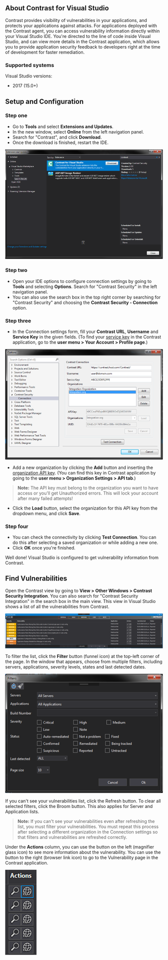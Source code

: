 <!--
title: "Use Contrast for Visual Studio"
description: "Instructions for downloading and installing Contrast for Visual Studio"
tags: "tools ide plugins visual studio download install"
-->


## About Contrast for Visual Studio

Contrast provides visibility of vulnerabilities in your applications, and protects your applications against attacks. For applications deployed with the Contrast agent, you can access vulnerability information directly within your Visual Studio IDE. You're directed to the line of code inside Visual Studio, and can view more details in the Contrast application, which allows you to provide application security feedback to developers right at the time of development for faster remediation.

### Supported systems 

Visual Studio versions:

* 2017 (15.0+)

## Setup and Configuration

### Step one

* Go to **Tools** and select **Extensions and Updates**. 
* In the new window, select **Online** from the left navigation panel.
* Search for "Contrast", and click **Download**.
* Once the download is finished, restart the IDE.

<a href="assets/images/VS_ext_extensions_window.png" rel="lightbox" title="Install Contrast for Visual Studio"><img class="thumbnail" src="assets/images/VS_ext_extensions_window.png"/></a>

### Step two

* Open your IDE options to configure connection settings by going to **Tools** and selecting **Options**. Search 
for "Contrast Security" in the left navigation panel. 
* You can also use the search box in the top right corner by searching for "Contrast Security" and 
choosing the **Contrast Security - Connection** option.

### Step three

* In the Connection settings form, fill your **Contrast URL**, **Username** and **Service Key** in the given fields. (To find your [service key](user-account.html#profile) in the Contrast application, go to the **user menu > Your Account > Profile page**.)

<a href="assets/images/VS_ext_settings_full.png" rel="lightbox" title="Navigate to add-ons"><img class="thumbnail" src="assets/images/VS_ext_settings_full.png"/></a>

* Add a new organization by clicking the **Add** button and inserting the [organization API key](admin-orgsettings.html#apikey). (You can find this key in Contrast application by going to the **user menu > Organization Settings > API tab**.) 

> **Note:** The API key must belong to the organization you want to have access or you'll get Unauthorized errors. This will lock your account after many failed attempts!

* Click the **Load** button, select the organization for this API key from the dropdown menu, and click **Save**.

### Step four 

* You can check the connectivity by clicking **Test Connection**. You can do this after selecting a saved organization or while adding a new one.
* Click **OK** once you're finished. 

Well done! Visual Studio is configured to get vulnerability information from Contrast. 

## Find Vulnerabilities

Open the Contrast view by going to **View > Other Windows > Contrast Security Integration**. You can also search for "Contrast Security Integration" in the search box in the main view. This view in Visual Studio shows a list of all the vulnerabilities from Contrast.

<a href="assets/images/VS_ext_contrast_view.png" rel="lightbox" title="Find vulnerabilities in Visual Studio"><img class="thumbnail" src="assets/images/VS_ext_contrast_view.png"/></a>

To filter the list, click the **Filter** button (funnel icon) at the top-left corner of the page. In the window that appears, choose from multiple filters, including servers, applications, severity levels, states and last detected dates. 

<a href="assets/images/VS_ext_filters.png" rel="lightbox" title="Filter vulnerabilities "><img class="thumbnail" src="assets/images/VS_ext_filters.png"/></a>

If you can't see your vulnerabilities list, click the Refresh button. To clear all selected filters, click the Broom button. This also applies for Server and Application lists. 

> **Note:** If you can't see your vulnerabilities even after refreshing the list, you must filter your vulnerabilities. You must repeat this  process after selecting a different organization in the Connection settings so that filters and vulnerabilities are refreshed correctly.

Under the **Actions** column, you can use the button on the left (magnifier glass icon) to see more information about the vulnerability. You can use the button to the right (browser link icon) to go to the Vulnerability page in the Contrast application.

<a href="assets/images/VS_ext_action_buttons.png" rel="lightbox" title="View vulnerability details"><img src="assets/images/VS_ext_action_buttons.png"/></a>
